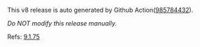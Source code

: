 This v8 release is auto generated by Github Action([985784432][2]).

_Do NOT modify this release manually._

Refs: [9.1.75][1]

[1]: https://github.com/v8/v8/tree/9.1.75
[2]: https://github.com/Tencent/Hippy/actions/runs/985784432